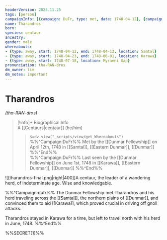 ```yaml
---
headerVersion: 2023.11.25
tags: [person]
campaignInfo: [{campaign: DuFr, type: met, date: 1748-04-12}, {campaign: DuFr, type: last seen, date: 1748-06-01}]
name: Tharandros
born:
species: centaur
ancestry:
gender: male
whereabouts:
- {type: away, start: 1748-04-12, end: 1748-04-12, location: Samtal}
- {type: away, start: 1748-04-23, end: 1748-06-01, location: Karawa}
- {type: away, start: 1748-07-18, location: Myraeni Gap}
pronunciation: tha-RAN-dros
dm_owner: tim
dm_notes: important
---
```

# Tharandros
*(tha-RAN-dros)*
>[!info]+ Biographical Info  
> A [[Centaurs|centaur]] (he/him)  
>> `$=dv.view("_scripts/view/get_Whereabouts")`  
>> %%^Campaign:DuFr%% Met by the [[Dunmar Fellowship]] on April 12th, 1748 in [[Samtal]], [[Eastern Dunmar]], [[Dunmar]] %%^End%%  
>> %%^Campaign:DuFr%% Last seen by the [[Dunmar Fellowship]] on June 1st, 1748 in [[Karawa]], [[Eastern Dunmar]], [[Dunmar]] %%^End%%

![[tharandros-final.png|right|400]]A centaur, the leader of a wandering herd, of indeterminate age. Wise and knowledgable.

%%^Campaign:dufr%%
The Dunmar Fellowship met Tharandros and his herd traveling across the [[Samtal]], the northern plains of [[Dunmar]], and convinced them to aid [[Karawa]], which proved crucial in driving off gnoll attacks. 

Tharandros stayed in Karawa for a time, but left to travel north with his herd in June, 1748.
%%^End%%

%%SECRET[1]%%